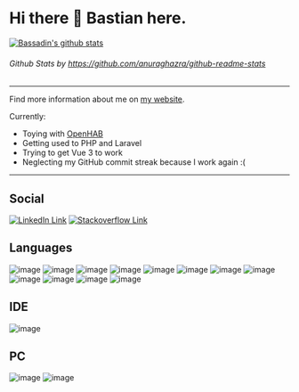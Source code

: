 # Hi there 👋 Bastian here.

[![Bassadin's github stats](https://github-readme-stats.vercel.app/api?username=Bassadin&show_icons=true&theme=dracula)](https://github.com/anuraghazra/github-readme-stats)
###### _Github Stats by https://github.com/anuraghazra/github-readme-stats_

---

Find more information about me on [my website](https://bassadin.de/).

Currently:
- Toying with [OpenHAB](https://github.com/openhab)
- Getting used to PHP and Laravel
- Trying to get Vue 3 to work
- Neglecting my GitHub commit streak because I work again :(

---

## Social

[![LinkedIn Link](https://img.shields.io/badge/LinkedIn-0077B5?style=for-the-badge&logo=linkedin&logoColor=white)](https://www.linkedin.com/in/basvonbassadin/)
[![Stackoverflow Link](https://img.shields.io/badge/Stack_Overflow-FE7A16?style=for-the-badge&logo=stack-overflow&logoColor=white)](https://stackoverflow.com/users/3526350/vads)

## Languages

![image](https://img.shields.io/badge/Python-FFD43B?style=for-the-badge&logo=python&logoColor=darkgreen)
![image](https://img.shields.io/badge/HTML5-E34F26?style=for-the-badge&logo=html5&logoColor=white)
![image](https://img.shields.io/badge/CSS3-1572B6?style=for-the-badge&logo=css3&logoColor=white)
![image](https://img.shields.io/badge/JavaScript-323330?style=for-the-badge&logo=javascript&logoColor=F7DF1E)
![image](https://img.shields.io/badge/TypeScript-007ACC?style=for-the-badge&logo=typescript&logoColor=white)
![image](https://img.shields.io/badge/C-00599C?style=for-the-badge&logo=c&logoColor=white)
![image](https://img.shields.io/badge/C%2B%2B-00599C?style=for-the-badge&logo=c%2B%2B&logoColor=white)
![image](https://img.shields.io/badge/C%23-239120?style=for-the-badge&logo=c-sharp&logoColor=white)
![image](https://img.shields.io/badge/Java-ED8B00?style=for-the-badge&logo=java&logoColor=white)
![image](https://img.shields.io/badge/PHP-777BB4?style=for-the-badge&logo=php&logoColor=white)
![image](https://img.shields.io/badge/Lua-2C2D72?style=for-the-badge&logo=lua&logoColor=white)
![image](https://img.shields.io/badge/json-5E5C5C?style=for-the-badge&logo=json&logoColor=white)

## IDE

![image](https://img.shields.io/badge/Visual_Studio_Code-0078D4?style=for-the-badge&logo=visual%20studio%20code&logoColor=white)

## PC
![image](https://img.shields.io/badge/NVIDIA-GTX2080-76B900?style=for-the-badge&logo=nvidia&logoColor=white)
![image](https://img.shields.io/badge/AMD-Ryzen_7_3700X-ED1C24?style=for-the-badge&logo=amd&logoColor=white)

